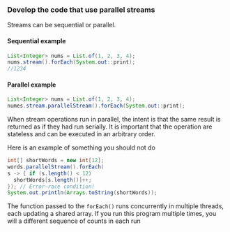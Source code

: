 ### Develop the code that use parallel streams

Streams can be sequential or parallel.
#### Sequential example
```java
List<Integer> nums = List.of(1, 2, 3, 4);
nums.stream().forEach(System.out::print);
//1234
```

#### Parallel example
```java
List<Integer> nums = List.of(1, 2, 3, 4);
numes.stream.parallelStream().forEach(System.out::print);
```

When stream operations run in parallel, the intent is that the same result is returned as if they had run serially. 
It is important that the operation are stateless and can be executed in an arbitrary order. 

Here is an example of something you should not do
```java
int[] shortWords = new int[12]; 
words.parallelStream().forEach(
s -> { if (s.length() < 12) 
  shortWords[s.length()]++; 
}); // Error—race condition!
System.out.println(Arrays.toString(shortWords));
```

The function passed to the `forEach()` runs concurrently in multiple threads, each updating a shared array. If you run 
this program multiple times, you will a different sequence of counts in each run